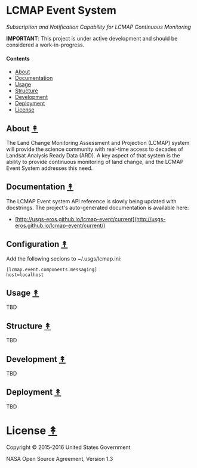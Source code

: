 # LCMAP Event System

*Subscription and Notification Capability for LCMAP Continuous Monitoring*

**IMPORTANT**: This project is under active development and should be
considered a work-in-progress.

#### Contents

* [About](#about-)
* [Documentation](#documentation-)
* [Usage](#usage-)
* [Structure](#structure-)
* [Development](#development-)
* [Deployment](#deployment-)
* [License](#license-)


## About [&#x219F;](#contents)

The Land Change Monitoring Assessment and Projection (LCMAP) system will
provide the science community with real-time access to decades of Landsat
Analysis Ready Data (ARD). A key aspect of that system is the ability to
provide continuous monitoring of land change, and the LCMAP Event System
addresses this need.


## Documentation [&#x219F;](#contents)

The LCMAP Event system API reference is slowly being updated with docstrings. The project's auto-generated documentation is available here:

* [http://usgs-eros.github.io/lcmap-event/current](http://usgs-eros.github.io/lcmap-event/current/)

## Configuration [&#x219F;](#contents)

Add the following secions to ~/.usgs/lcmap.ini:

```
[lcmap.event.components.messaging]
host=localhost
```

## Usage [&#x219F;](#contents)

TBD


## Structure [&#x219F;](#contents)

TBD


## Development [&#x219F;](#contents)

TBD


## Deployment [&#x219F;](#contents)

TBD


# License [&#x219F;](#contents)

Copyright © 2015-2016 United States Government

NASA Open Source Agreement, Version 1.3
